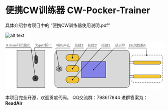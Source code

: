 # 便携CW训练器 CW-Pocker-Trainer

具体介绍参考项目中的 “便携CW训练器使用说明.pdf”

![alt text](CWPT.png)

![alt text](image.png)

本项目完全开源，欢迎贡献代码。
QQ交流群：798617844 进群答案为：**ReadAir**